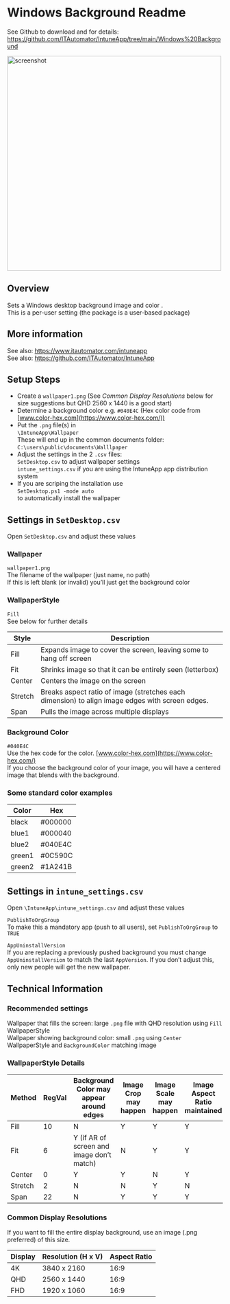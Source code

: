   
# Windows Background Readme  

See Github to download and for details: https://github.com/ITAutomator/IntuneApp/tree/main/Windows%20Background  

<img src=https://github.com/user-attachments/assets/589ede97-71d5-4fd7-a121-7d06aeb1bda9 alt="screenshot" width="500"/>
  
## Overview  

Sets a Windows desktop background image and color .  
This is a per-user setting (the package is a user-based package)  
  
## More information  

See also: <https://www.itautomator.com/intuneapp>  
See also: <https://github.com/ITAutomator/IntuneApp>  
  
## Setup Steps  

- Create a `wallpaper1.png` (See *Common Display Resolutions* below for size suggestions but QHD 2560 x 1440 is a good start)
- Determine a background color e.g. `#040E4C` (Hex color code from [www.color-hex.com](https://www.color-hex.com/))  
- Put the `.png` file(s) in  
`\IntuneApp\Wallpaper`  
These will end up in the common documents folder: `C:\users\public\documents\Walllpaper`  
- Adjust the settings in the 2 `.csv` files:  
`SetDesktop.csv` to adjust wallpaper settings  
`intune_settings.csv`  if you are using the IntuneApp app distribution system
- If you are scriping the installation use  
`SetDesktop.ps1 -mode auto`  
to automatically install the wallpaper  
  
## Settings in `SetDesktop.csv`  

Open `SetDesktop.csv` and adjust these values  
  
### Wallpaper  

`wallpaper1.png`  
The filename of the wallpaper (just name, no path)  
If this is left blank (or invalid) you’ll just get the background color  
  
### WallpaperStyle  

`Fill`  
See below for further details

|Style|Description|
|---|---|
|Fill|Expands image to cover the screen, leaving some to hang off screen |
|Fit | Shrinks image so that it can be entirely seen (letterbox)|  
|Center|Centers the image on the screen|
|Stretch | Breaks aspect ratio of image (stretches each dimension) to align image edges with screen edges.|
|Span | Pulls the image across multiple displays|  
  
### Background Color  

`#040E4C`  
Use the hex code for the color. [www.color-hex.com](https://www.color-hex.com/)  
If you choose the background color of your image, you will have a centered image that blends with the background.  
  
### Some standard color examples  

|Color|Hex|
|---|---|
|black|#000000|
|blue1|#000040|
|blue2|#040E4C|
|green1|#0C590C|
|green2|#1A241B|
  
## Settings in `intune_settings.csv`  

Open `\IntuneApp\intune_settings.csv` and adjust these values  
  
`PublishToOrgGroup`  
To make this a mandatory app (push to all users), set `PublishToOrgGroup` to `TRUE`  
  
`AppUninstallVersion`  
If you are replacing a previously pushed background you must change `AppUninstallVersion` to match the last `AppVersion`. If you don’t adjust this, only new people will get the new wallpaper.  
  
## Technical Information  

### Recommended settings  

Wallpaper that fills the screen: large `.png` file with QHD resolution using `Fill` WallpaperStyle  
Wallpaper showing background color: small `.png` using `Center` WallpaperStyle  and `BackgroundColor` matching image  
  
### WallpaperStyle Details  

|Method|RegVal|Background Color may appear around edges|Image Crop may happen|Image Scale may happen|Image Aspect Ratio maintained|  
|---|---|---|---|---|---|  
|Fill|10|N|Y|Y|Y|  
|Fit|6|Y (if AR of screen and image don’t match)|N|Y|Y|
|Center|0|Y|Y|N|Y|  
|Stretch|2|N|N|Y|N|  
|Span|22|N|Y|Y|Y|  
  
### Common Display Resolutions  

If you want to fill the entire display background, use an image (.png preferred) of this size.

|Display|Resolution (H x V)|Aspect Ratio|  
|---|---|---|  
|4K|3840 x 2160|16:9|  
|QHD|2560 x 1440|16:9|  
|FHD|1920 x 1060|16:9|  
  